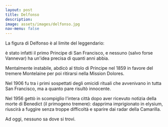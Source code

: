 ```yaml
---
layout: post
title: Delfonso
description:
image: assets/images/delfonso.jpg
nav-menu: false
---
```


La figura di Delfonso è al limite del leggendario: 

è stato infatti il primo Principe di San Francisco, e nessuno (salvo forse Vannevar) ha un'idea precisa di quanti anni abbia.

Mentalmente instabile, abdicò al titolo di Principe nel 1859 in favore del tremere Montelaine per poi ritirarsi nella Mission Dolores.

Nel 1906 fu tra i primi sospettati degli omicidi rituali che avvenivano in tutta San Francisco, ma a quanto pare risultò innocente.

Nel 1956 gettò in scompiglio l'intera città dopo aver ricevuto notizia della morte di Benedict (il primogeno tremere): dapprima imprigionato in elysium, riuscirà a fuggire senza troppe difficoltà e sparire dai radar della Camarilla.

Ad oggi, nessuno sa dove si trovi.